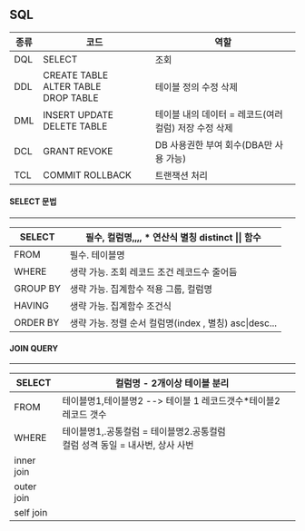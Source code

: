 ## SQL 

| 종류 | 코드                                          | 역할                                                 |
| ---- | --------------------------------------------- | ---------------------------------------------------- |
| DQL  | SELECT                                        | 조회                                                 |
| DDL  | CREATE TABLE<br />ALTER TABLE<br />DROP TABLE | 테이블 정의 수정 삭제                                |
| DML  | INSERT UPDATE DELETE TABLE                    | 테이블 내의 데이터 = 레코드(여러컬럼) 저장 수정 삭제 |
| DCL  | GRANT REVOKE                                  | DB 사용권한 부여 회수(DBA만 사용 가능)               |
| TCL  | COMMIT ROLLBACK                               | 트랜잭션 처리                                        |

#### SELECT 문법

---

| SELECT   | 필수, 컬럼명,,,, * 연산식 별칭 distinct \|\| 함수       |
| -------- | ------------------------------------------------------- |
| FROM     | 필수. 테이블명                                          |
| WHERE    | 생략 가능. 조회 레코드 조건 레코드수 줄어듬             |
| GROUP BY | 생략 가능. 집계함수 적용 그룹, 컬럼명                   |
| HAVING   | 생략 가능. 집계함수 조건식                              |
| ORDER BY | 생략 가능. 정렬 순서 컬럼명(index , 별칭)  asc\|desc... |

#### JOIN QUERY

---

| SELECT     | 컬럼명 - 2개이상 테이블 분리                                 |      |
| ---------- | ------------------------------------------------------------ | ---- |
| FROM       | 테이블명1,테이블명2 --> 테이블 1 레코드갯수*테이블2 레코드 갯수 |      |
| WHERE      | 테이블명1,.공통컬럼 = 테이블명2.공통컬럼 <br />컬럼 성격 동일 = 내사번, 상사 사번 |      |
| inner join |                                                              |      |
| outer join |                                                              |      |
| self join  |                                                              |      |

